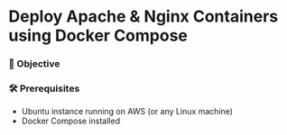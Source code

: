 # Deploy Apache & Nginx Containers using Docker Compose

### 🎯 Objective


### 🛠️ Prerequisites
- Ubuntu instance running on AWS (or any Linux machine)
- Docker Compose installed